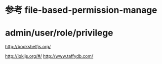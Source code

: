 # 参考 file-based-permission-manage

# admin/user/role/privilege

http://bookshelfjs.org/


http://lokijs.org/#/
http://www.taffydb.com/
